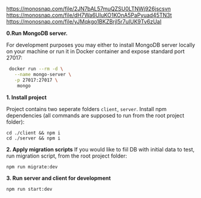 https://monosnap.com/file/2JN7bAL57muQZSU0LTNWj926jscsvn
https://monosnap.com/file/dH7Wa6UIuKO1KOnA5PaPyuad45TN3t
https://monosnap.com/file/yJMqkgo1BKZBrjl5r7uIUK9Tv6zUaI


**0.Run MongoDB server.**

For development purposes you may either to install MongoDB server
locally on your machine or run it in Docker container and expose standard
port 27017:
```bash
 docker run --rm -d \
   --name mongo-server \
   -p 27017:27017 \
    mongo
```

**1. Install project**

Project contains two seperate folders `client`, `server`.
Install npm dependencies (all commands are supposed to run from the root project folder):
```
cd ./client && npm i
cd ./server && npm i
```
**2. Apply migration scripts**
If you would like to fiil DB with initial data to test, run migration script, from the
root project folder:
```
npm run migrate:dev
```
**3. Run server and client for development**
```
npm run start:dev
```